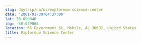 ```yaml
---
slug: daytrip/na/us/exploreum-science-center
date: '2001-01-30T04:37:00'
lat: 30.690040
lng: -88.039868
location: 65 Government St, Mobile, AL 36602, United States
title: Exploreum Science Center
---
```



